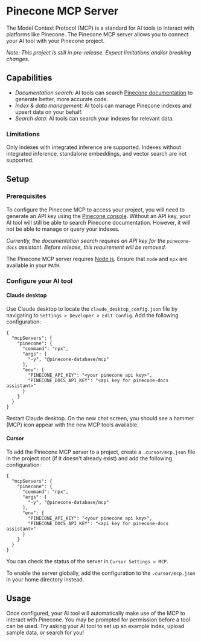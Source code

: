 # Pinecone MCP Server

The Model Context Protocol (MCP) is a standard for AI tools to interact with
platforms like Pinecone. The Pinecone MCP server allows you to connect your AI
tool with your Pinecone project.

_Note: This project is still in pre-release. Expect limitations and/or breaking
changes._

## Capabilities
* *Documentation search:* AI tools can search
[Pinecone documentation](https://docs.pinecone.io) to generate better, more
accurate code.
* *Index & data management:* AI tools can manage Pinecone indexes and upsert
data on your behalf.
* *Search data:* AI tools can search your indexes for relevant data.

### Limitations
Only indexes with integrated inference are supported. Indexes without integrated
inference, standalone embeddings, and vector search are not supported.

## Setup

### Prerequisites

To configure the Pinecone MCP to access your project, you will need to generate
an API key using the [Pinecone console](https://app.pinecone.io). Without an API
key, your AI tool will still be able to search Pinecone documentation. However,
it will not be able to manage or query your indexes.

_Currently, the documentation search requires an API key for the `pinecone-docs`
assistant. Before release, this requirement will be removed._

The Pinecone MCP server requires [Node.js](https://nodejs.org). Ensure that
`node` and `npx` are available in your `PATH`.

### Configure your AI tool

#### Claude desktop

Use Claude desktop to locate the `claude_desktop_config.json` file by navigating
to `Settings > Developer > Edit Config`. Add the following configuration:

```
{
  "mcpServers": {
    "pinecone": {
      "command": "npx",
      "args": [
        "-y", "@pinecone-database/mcp"
      ],
      "env": {
        "PINECONE_API_KEY": "<your pinecone api key>",
        "PINECONE_DOCS_API_KEY": "<api key for pinecone-docs assistant>"
      }
    }
  }
}
```

Restart Claude desktop. On the new chat screen, you should see a hammer (MCP)
icon appear with the new MCP tools available.

#### Cursor

To add the Pinecone MCP server to a project, create a `.cursor/mcp.json` file in
the project root (if it doesn't already exist) and add the following
configuration:

```
{
  "mcpServers": {
    "pinecone": {
      "command": "npx",
      "args": [
        "-y", "@pinecone-database/mcp"
      ],
      "env": {
        "PINECONE_API_KEY": "<your pinecone api key>",
        "PINECONE_DOCS_API_KEY": "<api key for pinecone-docs assistant>"
      }
    }
  }
}
```

You can check the status of the server in `Cursor Settings > MCP`.

To enable the server globally, add the configuration to the `.cursor/mcp.json`
in your home directory instead.

## Usage
Once configured, your AI tool will automatically make use of the MCP to interact
with Pinecone. You may be prompted for permission before a tool can be used. Try
asking your AI tool to set up an example index, upload sample data, or search
for you!
